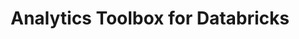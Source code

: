 ---
title: Analytics Toolbox for Databricks
description: "Unlock Spatial Analytics in Databricks"
icon: "/img/icons/databricks-analytics-toolbox.png"
repoUrl: https://github.com/CartoDB/analytics-toolbox-databricks

url: analytics-toolbox-databricks
indexPage: "overview/getting-started.md"

cascade:
  basePath: analytics-toolbox-databricks
  menu:
    - title: "Overview"
      folder:
        - title: "Getting started"
        - title: "Installation"
    - title: "Guides"
      folder:
        - title: "Working with geospatial data"
    - title: "SQL Reference"
      folder:
        - title: "Overview"
        - title: "accessors"
        - title: "constructors"
        - title: "formatters"
        - title: "measurements"
        - title: "parsers"
        - title: "predicates"
        - title: "transformations"
    - title: "Release notes"
---